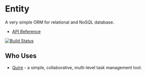 # Entity

A very simple ORM for relational and NoSQL database.

* [API Reference](http://www.dartdocs.org/documentation/entity/0.9.2)

[![Build Status](https://drone.io/github.com/rikulo/entity/status.png)](https://drone.io/github.com/rikulo/entity/latest)

## Who Uses

* [Quire](https://quire.io) - a simple, collaborative, multi-level task management tool.

